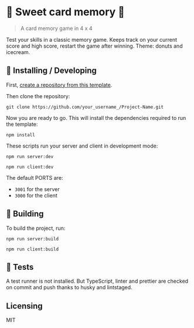# 🍩 Sweet card memory 🍨

> A card memory game in 4 x 4

Test your skills in a classic memory game. Keeps track on your current score and high score, restart the game after winning. Theme: donuts and icecream.

## 🧮 Installing / Developing

First, [create a repository from this template](https://docs.github.com/en/github/creating-cloning-and-archiving-repositories/creating-a-repository-on-github/creating-a-repository-from-a-template).

Then clone the repository:

```shell
git clone https://github.com/your_username_/Project-Name.git
```

Now you are ready to go.
This will install the dependencies required to run the template:

```shell
npm install
```

These scripts run your server and client in development mode:

```shell
npm run server:dev
```

```shell
npm run client:dev
```

The default PORTS are:

- `3001` for the server
- `3000` for the client

## 👷 Building

To build the project, run:

```shell
npm run server:build
```

```shell
npm run client:build
```

## 🧪 Tests

A test runner is not installed. But TypeScript, linter and prettier are checked on commit and push thanks to husky and lintstaged.

## Licensing

MIT
